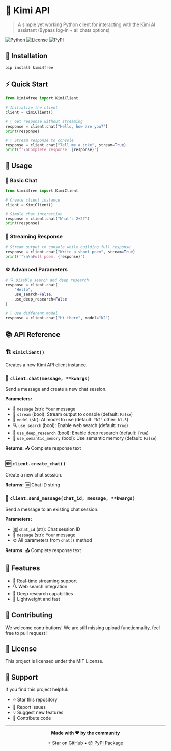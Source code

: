 # 🤖 Kimi API

> A simple yet working Python client for interacting with the Kimi AI assistant (Bypass log-in + all chats options)

[![Python](https://img.shields.io/badge/Python-3.7+-blue.svg)](https://python.org)
[![License](https://img.shields.io/badge/License-MIT-green.svg)](LICENSE)
[![PyPI](https://img.shields.io/badge/PyPI-kimi4free-orange.svg)](https://pypi.org/project/kimi4free/)

## 🚀 Installation

```bash
pip install kimi4free
```

## ⚡ Quick Start

```python
from kimi4free import KimiClient

# Initialize the client
client = KimiClient()

# 💬 Get response without streaming
response = client.chat("Hello, how are you?")
print(response)

# 🌊 Stream response to console
response = client.chat("Tell me a joke", stream=True)
print(f"\nComplete response: {response}")
```

## 📖 Usage

### 💭 Basic Chat

```python
from kimi4free import KimiClient

# Create client instance
client = KimiClient()

# Simple chat interaction
response = client.chat("What's 2+2?")
print(response)
```

### 🌊 Streaming Response

```python
# Stream output to console while building full response
response = client.chat("Write a short poem", stream=True)
print(f"\n\nFull poem: {response}")
```

### ⚙️ Advanced Parameters

```python
# 🔍 Disable search and deep research
response = client.chat(
    "Hello", 
    use_search=False, 
    use_deep_research=False
)

# 🎯 Use different model
response = client.chat("Hi there", model="k2")
```

## 📚 API Reference

### 🏗️ `KimiClient()`

Creates a new Kimi API client instance.

### 💬 `client.chat(message, **kwargs)`

Send a message and create a new chat session.

**Parameters:**
- 📝 `message` (str): Your message
- 🌊 `stream` (bool): Stream output to console (default: `False`)
- 🤖 `model` (str): AI model to use (default: `"k2"` other: `k1.5`)
- 🔍 `use_search` (bool): Enable web search (default: `True`)
- 🔬 `use_deep_research` (bool): Enable deep research (default: `True`)
- 🧠 `use_semantic_memory` (bool): Use semantic memory (default: `False`)

**Returns:** 📤 Complete response text

### 🆕 `client.create_chat()`

Create a new chat session.

**Returns:** 🆔 Chat ID string

### 📨 `client.send_message(chat_id, message, **kwargs)`

Send a message to an existing chat session.

**Parameters:**
- 🆔 `chat_id` (str): Chat session ID
- 📝 `message` (str): Your message
- ⚙️ All parameters from `chat()` method

**Returns:** 📤 Complete response text

## 🎯 Features

- 🌊 Real-time streaming support
- 🔍 Web search integration
- 🔬 Deep research capabilities
- 📱 Lightweight and fast

## 🤝 Contributing

We welcome contributions! We are still missing upload functionnality, feel free to pull request !

## 📄 License

This project is licensed under the MIT License.

## 💖 Support

If you find this project helpful:

- ⭐ Star this repository
- 🐛 Report issues
- 💡 Suggest new features
- 🤝 Contribute code

---

<div align="center">

**Made with ❤️ by the community**

[⭐ Star on GitHub](https://github.com/SertraFurr/kimi4free) • [📦 PyPI Package](https://pypi.org/project/kimi4free/)

</div>
